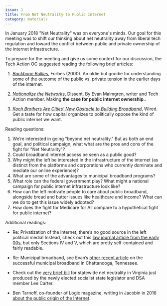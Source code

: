 ```yaml
---
issue: 1
title: From Net Neutrality to Public Internet
category: materials
---
```

In January 2018 "Net Neutrality" was on everyone's minds. Our goal for this meeting was to shift our thinking about net neutrality away from liberal tech regulation and toward the conflict between public and private ownership of the internet infrastructure. 

To prepare for the meeting and give us some context for our discussion, the Tech Action OC suggested reading the following brief articles:

1. *[Backbone Bullies](http://web.archive.org/web/20010628083603/http://forbes.com:80/global/2000/0612/0312056a.html)*, Forbes (2000). An oldie but goodie for understanding some of the outcome of the public vs. private tension in the earlier days of the internet.

2. *[Nationalize the Networks](https://www.dissentmagazine.org/online_articles/net-neutrality-repeal-case-for-public-broadband)*, Dissent. By Evan Malmgren, writer and Tech Action member. Making **the case for public internet ownership**.. 

3. *[Koch Brothers Are Cities' New Obstacle to Building Broadband](https://www.wired.com/story/koch-brothers-are-cities-new-obstacle-to-building-broadband/)*, Wired. Get a taste for how capital organizes to politically oppose the kind of public internet we want.

Reading questions:

1. We’re interested in going "beyond net neutrality." But as both an end goal, and political campaign, what what are the pros and cons of the fight for "Net Neutrality"?
2. Could broadband internet access be seen as a public good? 
3. Why might the left be interested in the infrastructure of the internet (as distinct from the platforms and corporations who currently dominate and mediate our online experience)? 
4. What are some of the advantages to municipal broadband programs?
5. What role can the federal government play? What might a national campaign for public internet infrastructure look like?
6. How can the left motivate people to care about public broadband, alongside bread and butter issues like healthcare and income? What can we do to get this issue widely adopted?
7. How does the fight for Medicare for All compare to a hypothetical fight for public internet?

Additional readings:

* Re: Privatization of the Internet, there’s no good source in the left political media! Instead, check out this [law journal article from the early 00s](https://drive.google.com/open?id=1y9ejTMwAszYN5fGHbQhgi0_8zMymvLeK), but only Sections IV and V, which are pretty self-contained and fairly readable.

* Re: Municipal broadband, see Evan’s [other recent article](https://www.thenation.com/article/the-new-sewer-socialists-are-building-an-equitable-internet/) on the successful municipal broadband in Chattanooga, Tennessee.

* Check out the [very brief bill](http://lis.virginia.gov/cgi-bin/legp604.exe?181+ful+HB705+hil) for statewide net neutrality in Virginia just produced by the newly elected socialist state legislator and DSA member Lee Carter.

* Ben Tarnoff, co-founder of Logic magazine, writing in Jacobin in 2016 [about the public origin of the Internet](https://www.jacobinmag.com/2016/08/internet-public-dns-privatization-icann-netflix/).